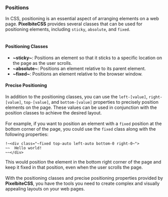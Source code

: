 ### Positions
In CSS, positioning is an essential aspect of arranging elements on a web page. **PixelbiteCSS** provides several classes that can be used for positioning elements, including `sticky`, `absolute`, and `fixed`.<br>
<br>

#### Positioning Classes
- **~sticky~**: Positions an element so that it sticks to a specific location on the page as the user scrolls.
- **~absolute~**: Positions an element relative to its parent element.
- **~fixed~**: Positions an element relative to the browser window.

#### Precise Positioning
In addition to the positioning classes, you can use the `left-[value]`, `right-[value]`, `top-[value]`, and `bottom-[value]` properties to precisely position elements on the page. These values can be used in conjunction with the position classes to achieve the desired layout.<br>
<br>
For example, if you want to position an element with a `fixed` position at the bottom corner of the page, you could use the `fixed` class along with the following properties:

```
!~<div class="~fixed top-auto left-auto bottom-0 right-0~">
~~  Hello world!
~~</div>
```

This would position the element in the bottom right corner of the page and keep it fixed in that position, even when the user scrolls the page.<br>
<br>
With the positioning classes and precise positioning properties provided by **PixelbiteCSS**, you have the tools you need to create complex and visually appealing layouts on your web pages.